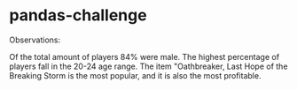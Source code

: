 # pandas-challenge
Observations:

Of the total amount of players 84% were male.
The highest percentage of players fall in the 20-24 age range.
The item "Oathbreaker, Last Hope of the Breaking Storm is the most popular, and it is also the most profitable.
